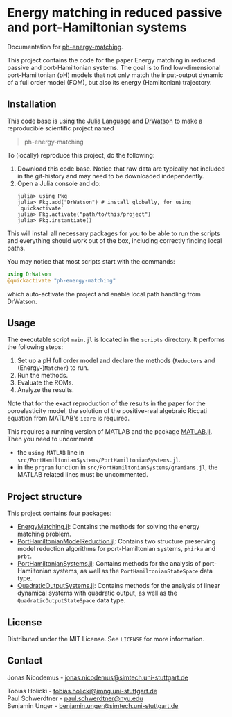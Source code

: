 # Energy matching in reduced passive and port-Hamiltonian systems

Documentation for [ph-energy-matching](https://github.com/Jonas-Nicodemus/ph-energy-matching).

This project contains the code for the paper Energy matching in reduced passive and port-Hamiltonian systems.
The goal is to find low-dimensional port-Hamiltonian (pH) models that not only match the input-output dynamic of a full order model (FOM), but also its energy (Hamiltonian) trajectory.

## Installation
This code base is using the [Julia Language](https://julialang.org/) and
[DrWatson](https://juliadynamics.github.io/DrWatson.jl/stable/)
to make a reproducible scientific project named
> ph-energy-matching

To (locally) reproduce this project, do the following:

1. Download this code base. Notice that raw data are typically not included in the
   git-history and may need to be downloaded independently.
2. Open a Julia console and do:
   ```
   julia> using Pkg
   julia> Pkg.add("DrWatson") # install globally, for using `quickactivate`
   julia> Pkg.activate("path/to/this/project")
   julia> Pkg.instantiate()
   ```

This will install all necessary packages for you to be able to run the scripts and
everything should work out of the box, including correctly finding local paths.

You may notice that most scripts start with the commands:
```julia
using DrWatson
@quickactivate "ph-energy-matching"
```
which auto-activate the project and enable local path handling from DrWatson.


<!-- USAGE EXAMPLES -->
## Usage

The executable script `main.jl` is located in the `scripts` directory. 
It performs the following steps:
1. Set up a pH full order model and declare the methods (`Reductors` and (Energy-)`Matcher`) to run.
2. Run the methods.
3. Evaluate the ROMs.
4. Analyze the results.

Note that for the exact reproduction of the results in the paper for the poroelasticity model, 
the solution of the positive-real algebraic Riccati equation from MATLAB's `icare` is required.

This requires a running version of MATLAB and the package [MATLAB.jl](https://github.com/JuliaInterop/MATLAB.jl).
Then you need to uncomment
- the `using MATLAB` line in `src/PortHamiltonianSystems/PortHamiltonianSystems.jl`.
- in the `prgram` function in `src/PortHamiltonianSystems/gramians.jl`, the MATLAB related lines must be uncommented.

## Project structure 
This project contains four packages:
- [EnergyMatching.jl](https://jonas-nicodemus.github.io/ph-energy-matching/dev/EnergyMatching/): Contains the methods for solving the energy matching problem.
- [PortHamiltonianModelReduction.jl](https://jonas-nicodemus.github.io/ph-energy-matching/dev/PortHamiltonianModelReduction/): Contains two structure preserving model reduction algorithms for port-Hamiltonian systems, `phirka` and `prbt`.
- [PortHamiltonianSystems.jl](https://jonas-nicodemus.github.io/ph-energy-matching/dev/PortHamiltonianSystems/): Contains methods for the analysis of port-Hamiltonian systems, as well as the `PortHamiltonianStateSpace` data type.
- [QuadraticOutputSystems.jl](https://jonas-nicodemus.github.io/ph-energy-matching/dev/QuadraticOutputSystems/): Contains methods for the analysis of linear dynamical systems with quadratic output, as well as the `QuadraticOutputStateSpace` data type.

## License

Distributed under the MIT License. See `LICENSE` for more information.

## Contact
Jonas Nicodemus - jonas.nicodemus@simtech.uni-stuttgart.de

Tobias Holicki - tobias.holicki@imng.uni-stuttgart.de\
Paul Schwerdtner - paul.schwerdtner@nyu.edu\
Benjamin Unger - benjamin.unger@simtech.uni-stuttgart.de